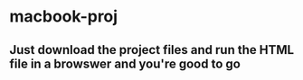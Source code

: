 # macbook-proj

## Just download the project files and run the HTML file in a browswer and you're good to go
